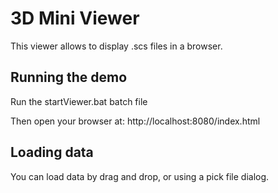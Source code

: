 
# 3D Mini Viewer
This viewer allows to display .scs files in a browser.

## Running the demo

Run the startViewer.bat batch file 

Then open your browser at: http://localhost:8080/index.html

## Loading data

You can load data by drag and drop, or using a pick file dialog.

